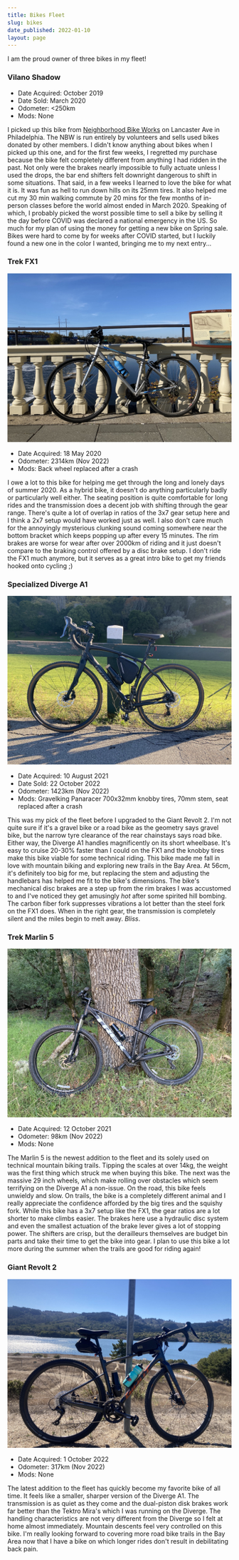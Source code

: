 ```yaml
---
title: Bikes Fleet
slug: bikes
date_published: 2022-01-10
layout: page
---
```


I am the proud owner of three bikes in my fleet!

### Vilano Shadow

* Date Acquired: October 2019
* Date Sold: March 2020
* Odometer: <250km
* Mods: None

I picked up this bike from [Neighborhood Bike Works](https://neighborhoodbikeworks.org/) on Lancaster Ave in Philadelphia. The NBW is run entirely by volunteers and sells used bikes donated by other members. I didn't know anything about bikes when I picked up this one, and for the first few weeks, I regretted my purchase because the bike felt completely different from anything I had ridden in the past. Not only were the brakes nearly impossible to fully actuate unless I used the drops, the bar end shifters felt downright dangerous to shift in some situations. That said, in a few weeks I learned to love the bike for what it is. It was fun as hell to run down hills on its 25mm tires. It also helped me cut my 30 min walking commute by 20 mins for the few months of in-person classes before the world almost ended in March 2020. Speaking of which, I probably picked the worst possible time to sell a bike by selling it the day before COVID was declared a national emergency in the US. So much for my plan of using the money for getting a new bike on Spring sale. Bikes were hard to come by for weeks after COVID started, but I luckily found a new one in the color I wanted, bringing me to my next entry...

### Trek FX1

![](/content/images/2022/fx1.JPG)

* Date Acquired: 18 May 2020
* Odometer: 2314km (Nov 2022)
* Mods: Back wheel replaced after a crash

I owe a lot to this bike for helping me get through the long and lonely days of summer 2020. As a hybrid bike, it doesn't do anything particularly badly or particularly well either. The seating position is quite comfortable for long rides and the transmission does a decent job with shifting through the gear range. There's quite a lot of overlap in ratios of the 3x7 gear setup here and I think a 2x7 setup would have worked just as well. I also don't care much for the annoyingly mysterious clunking sound coming somewhere near the bottom bracket which keeps popping up after every 15 minutes. The rim brakes are worse for wear after over 2000km of riding and it just doesn't compare to the braking control offered by a disc brake setup. I don't ride the FX1 much anymore, but it serves as a great intro bike to get my friends hooked onto cycling ;)

### Specialized Diverge A1

![](/content/images/2022/divergea1.JPG)

* Date Acquired: 10 August 2021
* Date Sold: 22 October 2022
* Odometer: 1423km (Nov 2022)
* Mods: Gravelking Panaracer 700x32mm knobby tires, 70mm stem, seat replaced after a crash

This was my pick of the fleet before I upgraded to the Giant Revolt 2. I'm not quite sure if it's a gravel bike or a road bike as the geometry says gravel bike, but the narrow tyre clearance of the rear chainstays says road bike. Either way, the Diverge A1 handles magnificently on its short wheelbase. It's easy to cruise 20-30% faster than I could on the FX1 and the knobby tires make this bike viable for some technical riding. This bike made me fall in love with mountain biking and exploring new trails in the Bay Area. At 56cm, it's definitely too big for me, but replacing the stem and adjusting the handlebars has helped me fit to the bike's dimensions. The bike's mechanical disc brakes are a step up from the rim brakes I was accustomed to and I've noticed they get amusingly *hot* after some spirited hill bombing. The carbon fiber fork suppresses vibrations a lot better than the steel fork on the FX1 does. When in the right gear, the transmission is completely silent and the miles begin to melt away. *Bliss*.

### Trek Marlin 5

![](/content/images/2022/marlin5.JPG)

* Date Acquired: 12 October 2021
* Odometer: 98km (Nov 2022)
* Mods: None

The Marlin 5 is the newest addition to the fleet and its solely used on technical mountain biking trails. Tipping the scales at over 14kg, the weight was the first thing which struck me when buying this bike. The next was the massive 29 inch wheels, which make rolling over obstacles which seem terrifying on the Diverge A1 a non-issue. On the road, this bike feels unwieldy and slow. On trails, the bike is a completely different animal and I really appreciate the confidence afforded by the big tires and the squishy fork. While this bike has a 3x7 setup like the FX1, the gear ratios are a lot shorter to make climbs easier. The brakes here use a hydraulic disc system and even the smallest actuation of the brake lever gives a lot of stopping power. The shifters are crisp, but the derailleurs themselves are budget bin parts and take their time to get the bike into gear. I plan to use this bike a lot more during the summer when the trails are good for riding again!

### Giant Revolt 2

![](/content/images/2022/revolt2.jpg)

* Date Acquired: 1 October 2022
* Odometer: 317km (Nov 2022)
* Mods: None

The latest addition to the fleet has quickly become my favorite bike of all time. It feels like a smaller, sharper version of the Diverge A1. The transmission is as quiet as they come and the dual-piston disk brakes work far better than the Tektro Mira's which I was running on the Diverge. The handling characteristics are not very different from the Diverge so I felt at home almost immediately. Mountain descents feel very controlled on this bike. I'm really looking forward to covering more road bike trails in the Bay Area now that I have a bike on which longer rides don't result in debilitating back pain.
